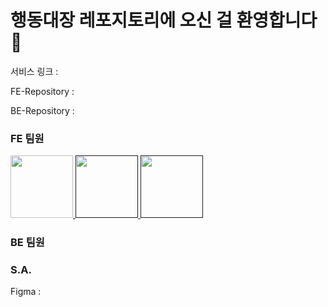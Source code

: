 # 행동대장 레포지토리에 오신 걸 환영합니다 🫶

서비스 링크 : 

FE-Repository : 

BE-Repository : 

### FE 팀원

  <a href="https://github.com/Haru-Im">
      <img src="https://github.com/Haru-Im.png" width="100" height="100"/>
  </a>
  <a href="">
      <img src="" width="100" height="100"/>
  </a>
  <a href="">
      <img src="" width="100" height="100"/>
  </a>

### BE 팀원


### S.A.

Figma : 

